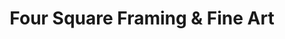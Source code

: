 ---
title: "Four Square Framing & Fine Art"
url: /stratham/four-square-framing-and-fine-art/
shop: frame
---
